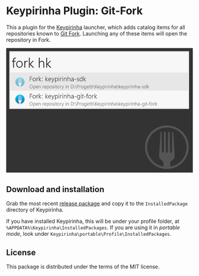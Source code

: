 # Keypirinha Plugin: Git-Fork

This a plugin for the [Keypirinha](http://keypirinha.com) launcher, which adds
catalog items for all repositories known to [Git Fork](https://git-fork.com/).
Launching any of these items will open the repository in Fork.

![Screenshot of the plugin in action](images/keypirinha-git-fork.png)

## Download and installation

Grab the most recent
[release package](https://github.com/fran-f/keypirinha-git-fork/releases)
and copy it to the `InstalledPackage` directory of Keypirinha.

If you have installed Keypirinha, this will be under your profile folder, at
`%APPDATA%\Keypirinha\InstalledPackages`. If you are using it in *portable
mode*, look under `Keypirinha\portable\Profile\InstalledPackages`.


## License

This package is distributed under the terms of the MIT license.

